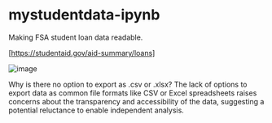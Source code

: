 # mystudentdata-ipynb
Making FSA student loan data readable.

[https://studentaid.gov/aid-summary/loans]

![image](https://github.com/evansekeful/mystudentdata-ipynb/assets/10162374/b5690ab2-609a-4162-8b9c-fccc95dd5879)


Why is there no option to export as .csv or .xlsx? The lack of options to export data as common file formats like CSV or Excel spreadsheets raises concerns about the transparency and accessibility of the data, suggesting a potential reluctance to enable independent analysis.
